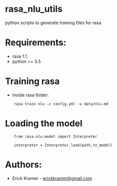 # rasa_nlu_utils
python scripts to generate training files for rasa

# Requirements:
* rasa 1.1.
* python >= 3.5

# Training rasa
- Inside rasa folder:
```
    rasa train nlu -c config.yml -u data/nlu.md
```

# Loading the model
```
    from rasa.nlu.model import Interpreter

    interpreter = Interpreter.load(path_to_model)
```

# Authors:
* Erick Kramer - erickkramer@gmail.com

